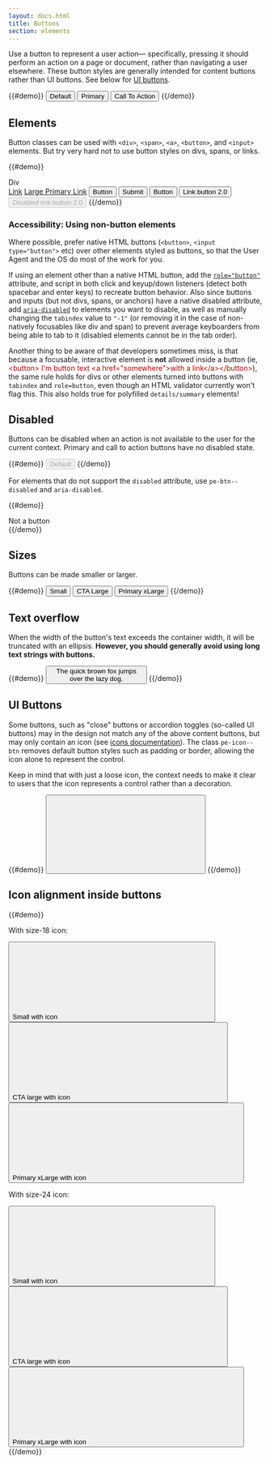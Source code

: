 ```yaml
---
layout: docs.html
title: Buttons
section: elements
---
```


Use a button to represent a user action&#8212; specifically, pressing it should perform an action on a page or document, rather than navigating a user elsewhere. These button styles are generally intended for content buttons rather than UI buttons. See below for <a href="#uibuttons">UI buttons</a>.

{{#demo}}
<button class="pe-btn">Default</button>
<button class="pe-btn__primary">Primary</button>
<button class="pe-btn__cta">Call To Action</button>
{{/demo}}

## Elements

Button classes can be used with `<div>`, `<span>`, `<a>`, `<button>`, and `<input>` elements. But try very hard not to use button styles on divs, spans, or links.

{{#demo}}
<div class="pe-btn" tabindex="0" role="button">Div</div>
<a href="#void" class="pe-btn" role="button">Link</a>
<a href="#void" class="pe-btn__primary--btn_large" role="button">Large Primary Link</a>
<button type="button" class="pe-btn">Button</button>
<input class="pe-btn" type="submit" value="Submit">
<button type="button" class="pe-link">Button</button>
<button type="button" class="pe-link--btn">Link button 2.0</button>
<button type="button" class="pe-link--btn" disabled>Disabled link button 2.0</button>
{{/demo}}

<aside>
  <h3 class="pe-title">Accessibility: Using non-button elements</h3>
  <p>Where possible, prefer native HTML buttons (<code>&lt;button&gt;</code>, <code>&lt;input type="button"&gt;</code> etc) over other elements styled as buttons, so that the User Agent and the OS do most of the work for you.</p>
  <p>If using an element other than a native HTML button, add the <a href="http://www.w3.org/TR/wai-aria/roles#button"><code>role="button"</code></a> attribute, and script in both click and keyup/down listeners (detect both spacebar and enter keys) to recreate button behavior. Also since buttons and inputs (but not divs, spans, or anchors) have a native disabled attribute, add <a href="http://www.w3.org/TR/wai-aria/states_and_properties#aria-disabled"><code>aria-disabled</code></a> to elements you want to disable, as well as manually changing the <code>tabindex</code> value to <code>"-1"</code> (or removing it in the case of non-natively focusables like div and span) to prevent average keyboarders from being able to tab to it (disabled elements cannot be in the tab order).</p>

  <p>Another thing to be aware of that developers sometimes miss, is that because a focusable, interactive element is <strong>not</strong> allowed inside a button (ie, <span style="color:#b00;">&lt;button&gt; I'm button text &lt;a href="somewhere"&gt;with a link&lt;/a&gt;&lt;/button&gt;</span>), the same rule holds for divs or other elements turned into buttons with <code>tabindex</code> and <code>role=button</code>, even though an HTML validator currently won't flag this. This also holds true for polyfilled <code>details/summary</code> elements!</p>
</aside>

## Disabled

Buttons can be disabled when an action is not available to the user for the current context. Primary and call to action buttons have no disabled state.

{{#demo}}
<button class="pe-btn" disabled>Default</button>
{{/demo}}

For elements that do not support the `disabled` attribute, use `pe-btn--disabled` and `aria-disabled`.

{{#demo}}
<div class="pe-btn pe-btn--disabled" aria-disabled="true">Not a button</div>
{{/demo}}

## Sizes

Buttons can be made smaller or larger.

{{#demo}}
<button class="pe-btn--btn_small">Small</button>
<button class="pe-btn__cta--btn_large">CTA Large</button>
<button class="pe-btn__primary--btn_xlarge">Primary xLarge</button>
{{/demo}}

## Text overflow

When the width of the button's text exceeds the container width, it will be truncated with an ellipsis. <strong>However, you should generally avoid using long text strings with buttons.</strong>

{{#demo}}
<button class="pe-btn" style="max-width: 200px">The quick brown fox jumps over the lazy dog.</button>
{{/demo}}

<h2 id="uibuttons">UI Buttons</h2>

<script>if (!document.getElementById('pe-icons-sprite')) {
  var pe_ajax = new XMLHttpRequest();
  pe_ajax.open("GET", "/icons/p-icons-sprite-1.1.svg", true);
  pe_ajax.responseType = "document";
  pe_ajax.onload = function(e) {
    document.body.insertBefore(
      pe_ajax.responseXML.documentElement,
      document.body.childNodes[0]
    );
  }
  pe_ajax.send();
}</script>

Some buttons, such as "close" buttons or accordion toggles (so-called UI buttons) may in the design not match any of the above content buttons, but may only contain an icon (see <a href="../icons">icons documentation</a>). The class `pe-icon--btn` removes default button styles such as padding or border, allowing the icon alone to represent the control.

Keep in mind that with just a loose icon, the context needs to make it clear to users that the icon represents a control rather than a decoration.

{{#demo}}
<button type="button" class="pe-icon--btn">
  <svg role="img"
       aria-labelledby="b1"
       focusable="false"
       class="pe-icon--remove-lg-24">
    <title id="b1">Close dialog</title>
    <use xlink:href="#remove-lg-24"></use>
  </svg>
</button>
{{/demo}}


## Icon alignment inside buttons

{{#demo}}
<p>With size-18 icon:</p>
<button type="button" class="pe-btn--btn_small" aria-label="Start date">
  Small with icon
  <svg aria-hidden="true"
       focusable="false"
       class="pe-icon--calendar-18">
    <use xlink:href="#calendar-18"></use>
  </svg>
</button>
<button type="button" class="pe-btn--btn_large pe-btn__cta" aria-label="End date">
  CTA large with icon
  <svg aria-hidden="true"
       focusable="false"
       class="pe-icon--calendar-18">
    <use xlink:href="#calendar-18"></use>
  </svg>
</button>
<button type="button" class="pe-btn__primary--btn_xlarge" aria-label="Start date">
  Primary xLarge with icon
  <svg aria-hidden="true"
       focusable="false"
       class="pe-icon--calendar-18">
    <use xlink:href="#calendar-18"></use>
  </svg>
</button>

<p>With size-24 icon:</p>
<button type="button" class="pe-btn--btn_small" aria-label="End date">
  Small with icon
  <svg aria-hidden="true"
       focusable="false"
       class="pe-icon--calendar-24">
    <use xlink:href="#calendar-24"></use>
  </svg>
</button>
<button type="button" class="pe-btn--btn_large pe-btn__cta" aria-label="Start date">
  CTA large with icon
  <svg aria-hidden="true"
       focusable="false"
       class="pe-icon--calendar-24">
    <use xlink:href="#calendar-24"></use>
  </svg>
</button>
<button type="button" class="pe-btn__primary--btn_xlarge" aria-label="End date">
  Primary xLarge with icon
  <svg aria-hidden="true"
       focusable="false"
       class="pe-icon--calendar-24">
    <use xlink:href="#calendar-24"></use>
  </svg>
</button>
{{/demo}}
